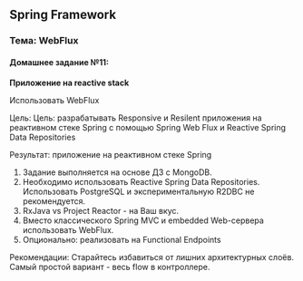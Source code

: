 ## Spring Framework
### Тема: WebFlux
#### Домашнее задание №11:
**Приложение на reactive stack**

Использовать WebFlux

Цель: Цель: разрабатывать Responsive и Resilent приложения на реактивном стеке Spring c помощью Spring Web Flux и Reactive Spring Data Repositories 

Результат: приложение на реактивном стеке Spring
1. Задание выполняется на основе ДЗ с MongoDB.
2. Необходимо использовать Reactive Spring Data Repositories. Использовать PostgreSQL и экспериментальную R2DBC не рекомендуется.
3. RxJava vs Project Reactor - на Ваш вкус.
4. Вместо классического Spring MVC и embedded Web-сервера использовать WebFlux.
5. Опционально: реализовать на Functional Endpoints

Рекомендации:
Старайтесь избавиться от лишних архитектурных слоёв. 
Самый простой вариант - весь flow в контроллере.